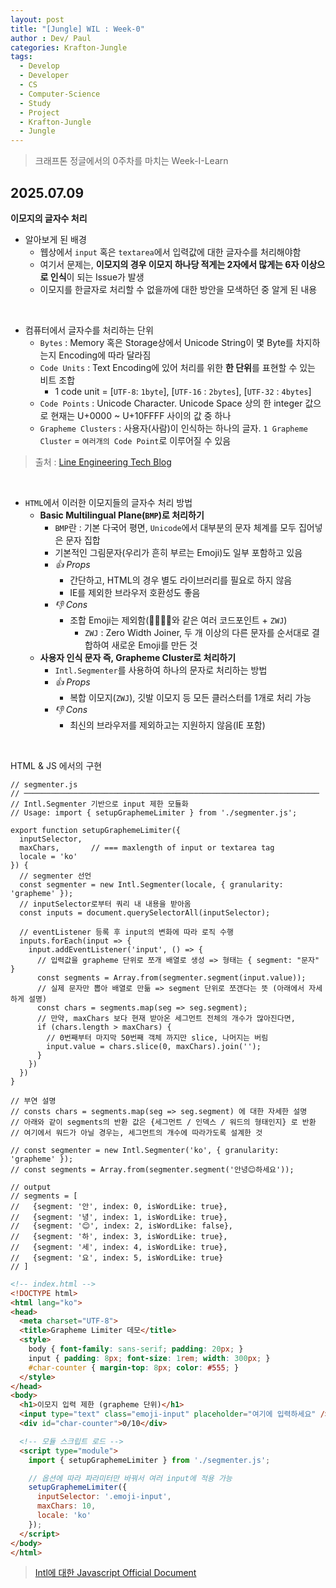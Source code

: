 ```yaml
---
layout: post
title: "[Jungle] WIL : Week-0"
author : Dev/ Paul
categories: Krafton-Jungle
tags:
  - Develop
  - Developer
  - CS
  - Computer-Science
  - Study
  - Project
  - Krafton-Jungle
  - Jungle
---
```


> 크래프톤 정글에서의 0주차를 마치는 Week-I-Learn

## 2025.07.09

**이모지의 글자수 처리**

- 알아보게 된 배경
    - 웹상에서 `input` 혹은 `textarea`에서 입력값에 대한 글자수를 처리해야함
    - 여기서 문제는, **이모지의 경우 이모지 하나당 적게는 2자에서 많게는 6자 이상으로 인식**이 되는 Issue가 발생
    - 이모지를 한글자로 처리할 수 없을까에 대한 방안을 모색하던 중 알게 된 내용

<br/>

- 컴퓨터에서 글자수를 처리하는 단위
    - `Bytes` : Memory 혹은 Storage상에서 Unicode String이 몇 Byte를 차지하는지 Encoding에 따라 달라짐
    - `Code Units` : Text Encoding에 있어 처리를 위한 **한 단위**를 표현할 수 있는 비트 조합
        - 1 code unit = [`UTF-8`: `1byte`], [`UTF-16` : `2bytes`], [`UTF-32` : `4bytes`]
    - `Code Points` : Unicode Character. Unicode Space 상의 한 integer 값으로 현재는 U+0000 ~ U+10FFFF 사이의 값 중 하나
    - `Grapheme Clusters` : 사용자(사람)이 인식하는 하나의 글자. `1 Grapheme Cluster` = `여러개의 Code Point`로 이루어질 수 있음

> 출처 : [Line Engineering Tech Blog](https://engineering.linecorp.com/ko/blog/the-7-ways-of-counting-characters)

<br/>

- `HTML`에서 이러한 이모지들의 글자수 처리 방법
    - **Basic Multilingual Plane(`BMP`)로 처리하기**
        - `BMP`란 : 기본 다국어 평면, `Unicode`에서 대부분의 문자 체계를 모두 집어넣은 문자 집합
        - 기본적인 그림문자(우리가 흔히 부르는 Emoji)도 일부 포함하고 있음
        - _👍 Props_
            - 간단하고, HTML의 경우 별도 라이브러리를 필요로 하지 않음
            - IE를 제외한 브라우저 호환성도 좋음
        - _👎 Cons_
            - 조합 Emoji는 제외함(👩‍👩‍👧‍👦와 같은 여러 코드포인트 + `ZWJ`)
                - `ZWJ` : Zero Width Joiner, 두 개 이상의 다른 문자를 순서대로 결합하여 새로운 Emoji를 만든 것
    - **사용자 인식 문자 즉, Grapheme Cluster로 처리하기**
        - `Intl.Segmenter`를 사용하여 하나의 문자로 처리하는 방법
        - _👍 Props_
            - 복합 이모지(`ZWJ`), 깃발 이모지 등 모든 클러스터를 1개로 처리 가능
        - _👎 Cons_
            - 최신의 브라우저를 제외하고는 지원하지 않음(IE 포함)

<br/>

HTML & JS 에서의 구현
```JS
// segmenter.js
// ──────────────────────────────────────────────────────────────────
// Intl.Segmenter 기반으로 input 제한 모듈화
// Usage: import { setupGraphemeLimiter } from './segmenter.js';

export function setupGraphemeLimiter({
  inputSelector,
  maxChars,       // === maxlength of input or textarea tag
  locale = 'ko'
}) {
  // segmenter 선언
  const segmenter = new Intl.Segmenter(locale, { granularity: 'grapheme' });
  // inputSelector로부터 쿼리 내 내용을 받아옴
  const inputs = document.querySelectorAll(inputSelector);

  // eventListener 등록 후 input의 변화에 따라 로직 수행
  inputs.forEach(input => {
    input.addEventListener('input', () => {
      // 입력값을 grapheme 단위로 쪼개 배열로 생성 => 형태는 { segment: "문자" }
      const segments = Array.from(segmenter.segment(input.value));
      // 실제 문자만 뽑아 배열로 만듦 => segment 단위로 쪼갠다는 뜻 (아래에서 자세하게 설명)
      const chars = segments.map(seg => seg.segment);
      // 만약, maxChars 보다 현재 받아온 세그먼트 전체의 개수가 많아진다면,
      if (chars.length > maxChars) {
        // 0번째부터 마지막 50번째 객체 까지만 slice, 나머지는 버림
    	input.value = chars.slice(0, maxChars).join('');
      }
    })
  })
}

// 부연 설명
// consts chars = segments.map(seg => seg.segment) 에 대한 자세한 설명
// 아래와 같이 segments의 반환 값은 {세그먼트 / 인덱스 / 워드의 형태인지} 로 반환
// 여기에서 워드가 아닐 경우는, 세그먼트의 개수에 따라가도록 설계한 것

// const segmenter = new Intl.Segmenter('ko', { granularity: 'grapheme' });
// const segments = Array.from(segmenter.segment('안녕😊하세요'));

// output
// segments = [
//   {segment: '안', index: 0, isWordLike: true},
//   {segment: '녕', index: 1, isWordLike: true},
//   {segment: '😊', index: 2, isWordLike: false},
//   {segment: '하', index: 3, isWordLike: true},
//   {segment: '세', index: 4, isWordLike: true},
//   {segment: '요', index: 5, isWordLike: true}
// ]

```

```HTML
<!-- index.html -->
<!DOCTYPE html>
<html lang="ko">
<head>
  <meta charset="UTF-8">
  <title>Grapheme Limiter 데모</title>
  <style>
    body { font-family: sans-serif; padding: 20px; }
    input { padding: 8px; font-size: 1rem; width: 300px; }
    #char-counter { margin-top: 8px; color: #555; }
  </style>
</head>
<body>
  <h1>이모지 입력 제한 (grapheme 단위)</h1>
  <input type="text" class="emoji-input" placeholder="여기에 입력하세요" />
  <div id="char-counter">0/10</div>

  <!-- 모듈 스크립트 로드 -->
  <script type="module">
    import { setupGraphemeLimiter } from './segmenter.js';

    // 옵션에 따라 파라미터만 바꿔서 여러 input에 적용 가능
    setupGraphemeLimiter({
      inputSelector: '.emoji-input',
      maxChars: 10,
      locale: 'ko'
    });
  </script>
</body>
</html>

```

> [Intl에 대한 Javascript Official Document](https://developer.mozilla.org/en-US/docs/Web/JavaScript/Reference/Global_Objects/Intl)

